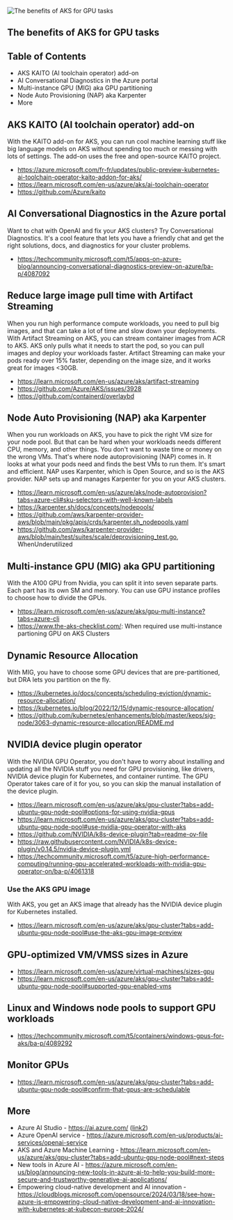 ![The benefits of AKS for GPU tasks](https://techcommunity.microsoft.com/t5/image/serverpage/image-id/555626iD7CB610B35852CDB/image-size/medium?v=v2&px=400)

## The benefits of AKS for GPU tasks

## Table of Contents

- AKS KAITO (AI toolchain operator) add-on
- AI Conversational Diagnostics in the Azure portal
- Multi-instance GPU (MIG) aka GPU partitioning
- Node Auto Provisioning (NAP) aka Karpenter
- More

## AKS KAITO (AI toolchain operator) add-on 
With the KAITO add-on for AKS, you can run cool machine learning stuff like big language models on AKS without spending too much or messing with lots of settings. The add-on uses the free and open-source KAITO project.
- https://azure.microsoft.com/fr-fr/updates/public-preview-kubernetes-ai-toolchain-operator-kaito-addon-for-aks/
- https://learn.microsoft.com/en-us/azure/aks/ai-toolchain-operator
- https://github.com/Azure/kaito

## AI Conversational Diagnostics in the Azure portal
Want to chat with OpenAI and fix your AKS clusters? Try Conversational Diagnostics. It's a cool feature that lets you have a friendly chat and get the right solutions, docs, and diagnostics for your cluster problems.
- https://techcommunity.microsoft.com/t5/apps-on-azure-blog/announcing-conversational-diagnostics-preview-on-azure/ba-p/4087092

## Reduce large image pull time with Artifact Streaming
When you run high performance compute workloads, you need to pull big images, and that can take a lot of time and slow down your deployments. With Artifact Streaming on AKS, you can stream container images from ACR to AKS. AKS only pulls what it needs to start the pod, so you can pull images and deploy your workloads faster. Artifact Streaming can make your pods ready over 15% faster, depending on the image size, and it works great for images <30GB.
- https://learn.microsoft.com/en-us/azure/aks/artifact-streaming
- https://github.com/Azure/AKS/issues/3928
- https://github.com/containerd/overlaybd

## Node Auto Provisioning (NAP) aka Karpenter
When you run workloads on AKS, you have to pick the right VM size for your node pool. But that can be hard when your workloads needs different CPU, memory, and other things. You don't want to waste time or money on the wrong VMs. That's where node autoprovisioning (NAP) comes in. It looks at what your pods need and finds the best VMs to run them. It's smart and efficient. NAP uses Karpenter, which is Open Source, and so is the AKS provider. NAP sets up and manages Karpenter for you on your AKS clusters.
- https://learn.microsoft.com/en-us/azure/aks/node-autoprovision?tabs=azure-cli#sku-selectors-with-well-known-labels
- https://karpenter.sh/docs/concepts/nodepools/
- https://github.com/aws/karpenter-provider-aws/blob/main/pkg/apis/crds/karpenter.sh_nodepools.yaml
- https://github.com/aws/karpenter-provider-aws/blob/main/test/suites/scale/deprovisioning_test.go, WhenUnderutilized

## Multi-instance GPU (MIG) aka GPU partitioning
With the A100 GPU from Nvidia, you can split it into seven separate parts. Each part has its own SM and memory. You can use GPU instance profiles to choose how to divide the GPUs.
- https://learn.microsoft.com/en-us/azure/aks/gpu-multi-instance?tabs=azure-cli
- https://www.the-aks-checklist.com/: When required use multi-instance partioning GPU on AKS Clusters

## Dynamic Resource Allocation
With MIG, you have to choose some GPU devices that are pre-partitioned, but DRA lets you partition on the fly.
- https://kubernetes.io/docs/concepts/scheduling-eviction/dynamic-resource-allocation/
- https://kubernetes.io/blog/2022/12/15/dynamic-resource-allocation/
- https://github.com/kubernetes/enhancements/blob/master/keps/sig-node/3063-dynamic-resource-allocation/README.md
  
## NVIDIA device plugin operator
With the NVIDIA GPU Operator, you don't have to worry about installing and updating all the NVIDIA stuff you need for GPU provisioning, like drivers, NVIDIA device plugin for Kubernetes, and container runtime. The GPU Operator takes care of it for you, so you can skip the manual installation of the device plugin.
- https://learn.microsoft.com/en-us/azure/aks/gpu-cluster?tabs=add-ubuntu-gpu-node-pool#options-for-using-nvidia-gpus
- https://learn.microsoft.com/en-us/azure/aks/gpu-cluster?tabs=add-ubuntu-gpu-node-pool#use-nvidia-gpu-operator-with-aks
- https://github.com/NVIDIA/k8s-device-plugin?tab=readme-ov-file
- https://raw.githubusercontent.com/NVIDIA/k8s-device-plugin/v0.14.5/nvidia-device-plugin.yml
- https://techcommunity.microsoft.com/t5/azure-high-performance-computing/running-gpu-accelerated-workloads-with-nvidia-gpu-operator-on/ba-p/4061318

### Use the AKS GPU image
With AKS, you get an AKS image that already has the NVIDIA device plugin for Kubernetes installed.
- https://learn.microsoft.com/en-us/azure/aks/gpu-cluster?tabs=add-ubuntu-gpu-node-pool#use-the-aks-gpu-image-preview

## GPU-optimized VM/VMSS sizes in Azure
- https://learn.microsoft.com/en-us/azure/virtual-machines/sizes-gpu
- https://learn.microsoft.com/en-us/azure/aks/gpu-cluster?tabs=add-ubuntu-gpu-node-pool#supported-gpu-enabled-vms

## Linux and Windows node pools to support GPU workloads
- https://techcommunity.microsoft.com/t5/containers/windows-gpus-for-aks/ba-p/4089292

## Monitor GPUs
- https://learn.microsoft.com/en-us/azure/aks/gpu-cluster?tabs=add-ubuntu-gpu-node-pool#confirm-that-gpus-are-schedulable

## More
- Azure AI Studio - https://ai.azure.com/ ([link2](https://azure.microsoft.com/en-us/products/ai-studio))
- Azure OpenAI service - https://azure.microsoft.com/en-us/products/ai-services/openai-service
- AKS and Azure Machine Learning - https://learn.microsoft.com/en-us/azure/aks/gpu-cluster?tabs=add-ubuntu-gpu-node-pool#next-steps
- New tools in Azure AI - https://azure.microsoft.com/en-us/blog/announcing-new-tools-in-azure-ai-to-help-you-build-more-secure-and-trustworthy-generative-ai-applications/
- Empowering cloud-native development and AI innovation - https://cloudblogs.microsoft.com/opensource/2024/03/18/see-how-azure-is-empowering-cloud-native-development-and-ai-innovation-with-kubernetes-at-kubecon-europe-2024/
